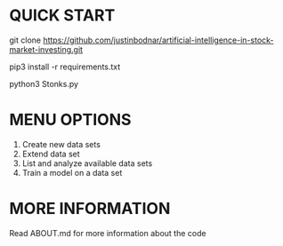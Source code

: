 # QUICK START

git clone https://github.com/justinbodnar/artificial-intelligence-in-stock-market-investing.git

pip3 install -r requirements.txt

python3 Stonks.py

# MENU OPTIONS

1. Create new data sets
2. Extend data set
3. List and analyze available data sets
4. Train a model on a data set

# MORE INFORMATION

Read ABOUT.md for more information about the code

